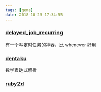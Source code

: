 ```yaml
---
tags: [gems]
date: 2018-10-25 17:34:55
---
```


### [delayed_job_recurring](https://github.com/amitree/delayed_job_recurring)

有一个写定时任务的神器，比 whenever 好用

### [dentaku](https://github.com/rubysolo/dentaku)

数学表达式解析

### [ruby2d](http://www.ruby2d.com/learn/get-started/)
